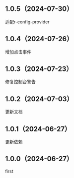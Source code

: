 ## 1.0.5（2024-07-30）
适配r-config-provider
## 1.0.4（2024-07-26）
增加点击事件
## 1.0.3（2024-07-23）
修复控制台警告
## 1.0.2（2024-07-03）
更新文档
## 1.0.1（2024-06-27）
更新依赖
## 1.0.0（2024-06-27）
first
